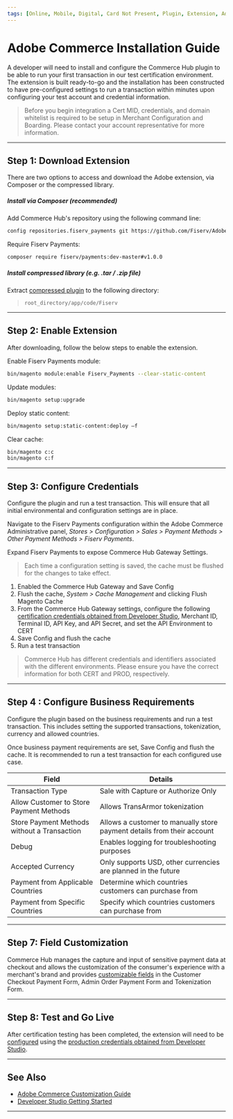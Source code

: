 ```yaml
---
tags: [Online, Mobile, Digital, Card Not Present, Plugin, Extension, Adobe, Magento]
---
```


# Adobe Commerce Installation Guide

A developer will need to install and configure the Commerce Hub plugin to be able to run your first transaction in our test certification environment. The extension is built ready-to-go and the installation has been constructed to have pre-configured settings to run a transaction within minutes upon configuring your test account and credential information.

<!-- theme: warning -->
> Before you begin integration a Cert MID, credentials, and domain whitelist is required to be setup in Merchant Configuration and Boarding. Please contact your account representative for more information.

---

## Step 1: Download Extension

There are two options to access and download the Adobe extension, via Composer or the compressed library.

<!--
type: tab
titles: Composer, Library
-->

##### Install via Composer (recommended)

Add Commerce Hub's repository using the following command line:

```bash
config repositories.fiserv_payments git https://github.com/Fiserv/Adobe-Commerce-Plugin.git
```

Require Fiserv Payments:

```bash
composer require fiserv/payments:dev-master#v1.0.0 
```

<!--
type: tab
-->

##### Install compressed library (e.g. .tar / .zip file)

Extract [compressed plugin](needLink) to the following directory:

<!-- theme: example -->
> `root_directory/app/code/Fiserv`

<!-- type: tab-end -->

---

## Step 2: Enable Extension

After downloading, follow the below steps to enable the extension.

Enable Fiserv Payments module:

```bash
bin/magento module:enable Fiserv_Payments --clear-static-content 
```

Update modules:

```bash
bin/magento setup:upgrade
```

Deploy static content:

```bash
bin/magento setup:static-content:deploy –f
```

Clear cache:

```bash
bin/magento c:c
bin/magento c:f
```

---

## Step 3: Configure Credentials

Configure the plugin and run a test transaction. This will ensure that all initial environmental and configuration settings are in place.

Navigate to the Fiserv Payments configuration within the Adobe Commerce Administrative panel, *Stores > Configuration > Sales > Payment Methods > Other Payment Methods > Fiserv Payments*.

Expand Fiserv Payments to expose Commerce Hub Gateway Settings.

<!-- theme: info -->
> Each time a configuration setting is saved, the cache must be flushed for the changes to take effect.

1. Enabled the Commerce Hub Gateway and Save Config
2. Flush the cache, *System > Cache Management* and clicking Flush Magento Cache
3. From the Commerce Hub Gateway settings, configure the following [certification credentials obtained from Developer Studio](?path=docs/Resources/Guides/Dev-Studio/Account-Management.md), Merchant ID, Terminal ID, API Key, and API Secret, and set the API Environment to CERT
4. Save Config and flush the cache
5. Run a test transaction

<!-- theme: info -->
> Commerce Hub has different credentials and identifiers associated with the different environments. Please ensure you have the correct information for both CERT and PROD, respectively.  

---

## Step 4 : Configure Business Requirements

Configure the plugin based on the business requirements and run a test transaction. This includes setting the supported transactions, tokenization, currency and allowed countries.

Once business payment requirements are set, Save Config and flush the cache. It is recommended to run a test transaction for each configured use case.

| Field | Details |
| ----- | ----- |
| Transaction Type | Sale with Capture or Authorize Only |
| Allow Customer to Store Payment Methods | Allows TransArmor tokenization |
| Store Payment Methods without a Transaction | Allows a customer to manually store payment details from their account |
| Debug | Enables logging for troubleshooting purposes |
| Accepted Currency | Only supports USD, other currencies are planned in the future |
| Payment from Applicable Countries | Determine which countries customers can purchase from |
| Payment from Specific Countries | Specify which countries customers can purchase from |

---

## Step 7: Field Customization

Commerce Hub manages the capture and input of sensitive payment data at checkout and allows the customization of the consumer's experience with a merchant's brand and provides [customizable fields](?path=docs/Resources/Guides/Partners/Modules/Adobe-Customization.md) in the Customer Checkout Payment Form, Admin Order Payment Form and Tokenization Form.

---

## Step 8: Test and Go Live

After certification testing has been completed, the extension will need to be [configured](#step-3-configure-credentials) using the [production credentials obtained from Developer Studio](?path=docs/Resources/Guides/Dev-Studio/Account-Management.md).

---

## See Also

- [Adobe Commerce Customization Guide](?path=docs/Resources/Guides/Partners/Modules/Adobe-Customization.md)
- [Developer Studio Getting Started](?path=docs/Getting-Started/Getting-Started-Dev-Portal.md)

---
